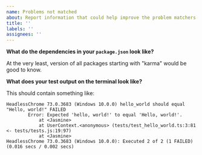 ```yaml
---
name: Problems not matched
about: Report information that could help improve the problem matchers
title: ''
labels: ''
assignees: ''
---
```


**What do the dependencies in your `package.json` look like?**

At the very least, version of all packages starting with "karma" would be good to know.

**What does your test output on the terminal look like?**

This should contain something like:

```
HeadlessChrome 73.0.3683 (Windows 10.0.0) hello_world should equal "Hello, world!" FAILED
        Error: Expected 'hello, world!' to equal 'Hello, world!'.
            at <Jasmine>
            at UserContext.<anonymous> (tests/test_hello_world.ts:3:81 <- tests/tests.js:19:97)
            at <Jasmine>
HeadlessChrome 73.0.3683 (Windows 10.0.0): Executed 2 of 2 (1 FAILED) (0.016 secs / 0.002 secs)
```

